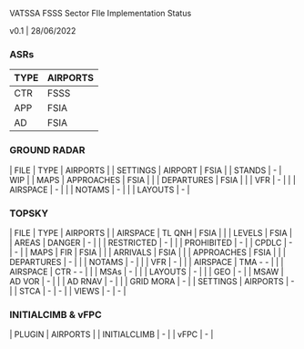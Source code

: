 VATSSA FSSS Sector FIle Implementation Status

v0.1 | 28/06/2022

### ASRs

| TYPE  | AIRPORTS |
| ----- | -------- |
| CTR   | FSSS |
| APP   | FSIA |
| AD    | FSIA |

### GROUND RADAR

| FILE      | TYPE          | AIRPORTS |
| SETTINGS  | AIRPORT       | FSIA |
| STANDS    | -             | WIP |
| MAPS      | APPROACHES    | FSIA |
|           | DEPARTURES    | FSIA |
|           | VFR           | - |
|           | AIRSPACE      | - |
|           | NOTAMS        | - |
|           | LAYOUTS       | - |

### TOPSKY

| FILE      | TYPE          | AIRPORTS |
| AIRSPACE  | TL QNH        | FSIA |
|           | LEVELS        | FSIA |
| AREAS     | DANGER        | - |
|           | RESTRICTED    | - |
|           | PROHIBITED    | - |
| CPDLC     | -             | - |
| MAPS      | FIR           | FSIA |
|           | ARRIVALS      | FSIA |
|           | APPROACHES    | FSIA |
|           | DEPARTURES    | - |
|           | NOTAMS        | - |
|           | VFR           | - |
|           | AIRSPACE      | TMA - - |
|           | AIRSPACE      | CTR - - |
|           | MSAs          | - |
|           | LAYOUTS       | - |
|           | GEO           | - |
| MSAW      | AD VOR        | - |
|           | AD RNAV       | - |
|           | GRID MORA     | - |
| SETTINGS  | AIRPORTS      | - |
| STCA      | -             | - |
| VIEWS     | -             | - |


### INITIALCIMB & vFPC

| PLUGIN | AIRPORTS |
| INITIALCLIMB  | - |
| vFPC          | - |